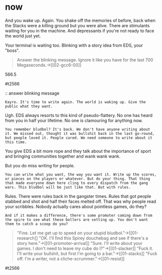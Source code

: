 # now

And you wake up. Again. You shake off the memories of before, back when the Stacks were a killing ground but you were alive. There are stimulants waiting for you in the machine. And depressants if you're not ready to face the world just yet.

Your terminal is waiting too. Blinking with a story idea from EDS, your "boss".

> Answer the blinking message.
> Ignore it like you have for the last 700 Megaseconds.->[[02-gcc6-00]]

566.5

#t2566

:: answer blinking message

`Kayro. It's time to write again. The world is waking up. Give the public what they want.`

Ugh. EDS always resorts to this kind of pseudo-flattery. No one has heard from you in half your lifetime. No one is clamouring for anything now.

`You remember bludbol? It's back. We don't have anyone writing about it. We missed out, thought it was bullshit back in the last go-round, but people loved it. People cared. We need someone to write about it this time.`

You give EDS a bit more rope and they talk about the importance of sport and bringing communities together and wank wank wank.

But you do miss writing for people.

`You can write what you want, the way you want it. Write up the scores, or pieces on the players or whatever. But do your thing. That thing that made everyone down here cling to every dispatch from the gang wars. This bludbol will be just like that. But with rules.`

Rules. There were rules back in the gangster times. Rules that got people stabbed and shot and half their faces melted off. That was why people read your scribbles. Nobody actually cares about pointless games, do they?

`And if it makes a difference, there's some promoter coming down from the spire to see what these bollers are setting up. You don't want them to catch a scoop do you?`

> "Fine. Let me get up to speed on your stupid bludbol."->[[01-research]]
> "OK. I'll find this Spirey douchebag and see if there's a story here."->[[01-promoter-arrival]]
> "Sure. I'll write about your games. I don't need to leave my cube do I?"->[[01-slacker]]
> "Fuck it. I'll write your bullshit, but first I'm going to a bar."->[[01-stacks]]
> "Fuck off. I'm a writer, not a cliche-scrummer."->[[01-resist]]

#t2566 